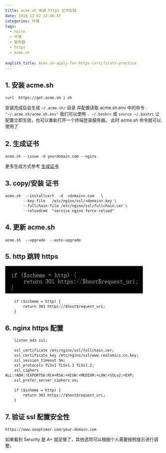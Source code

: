 ```yaml
---
title: acme.sh 申请 https 证书实践
date: 2018-12-02 22:46:37
categories: 环境
tags:
  - nginx
  - 环境
  - 服务器
  - https
  - acme.sh

english_title: Acme.sh-apply-for-https-certificate-practice
---
```


## 1. 安装 acme.sh

`curl  https://get.acme.sh | sh`

安装完成后会生成 `~/.acme.sh/` 目录
并配置读取 acme.sh.env 中的命令 `. "~/.acme.sh/acme.sh.env"`
我们可以使用 `. ~/.bashrc` 或 `source ~/.bashrc` 让配置立即生效，也可以重新打开一个终端登录服务器。
此时 acme.sh 命令就可以使用了

## 2. 生成证书

`acme.sh --issue -d yourdomain.com --nginx`

更多生成方式参考 [生成证书](https://github.com/Neilpang/acme.sh/wiki/%E8%AF%B4%E6%98%8E#2-%E7%94%9F%E6%88%90%E8%AF%81%E4%B9%A6)

## 3. copy/安装 证书

```
acme.sh  --installcert  -d  <domain>.com   \
        --key-file   /etc/nginx/ssl/<domain>.key \
        --fullchain-file /etc/nginx/ssl/fullchain.cer \
        --reloadcmd  "service nginx force-reload"
```

## 4. 更新 acme.sh

`acme.sh  --upgrade  --auto-upgrade`

## 5. http 跳转 https

![http redirect to https](/images/http2https.png)

```
    if ($scheme = http) {
        return 301 https://$host$request_uri;
    }
```

## 6. nginx https 配置

```
    listen 443 ssl;
    
    ssl_certificate /etc/nginx/ssl/fullchain.cer;
    ssl_certificate_key /etc/nginx/ssl/www.realomics.cn.key;
    ssl_session_timeout 5m;
    ssl_protocols TLSv1 TLSv1.1 TLSv1.2;
    ssl_ciphers ALL:!ADH:!EXPORT56:RC4+RSA:+HIGH:+MEDIUM:+LOW:+SSLv2:+EXP;
    ssl_prefer_server_ciphers on;

    if ($scheme = http) {
        return 301 https://$host$request_uri;
    }
```

## 7. 验证 ssl 配置安全性

`https://www.seoptimer.com/your-domain.com`

如果看到 Serurity 是 A+ 就足够了，其他选项可以根据个人需要按照提示进行调整。

